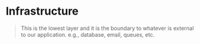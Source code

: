 Infrastructure
==============

> This is the lowest layer and it is the boundary to whatever is external to our application. e.g., database, email, queues, etc.
